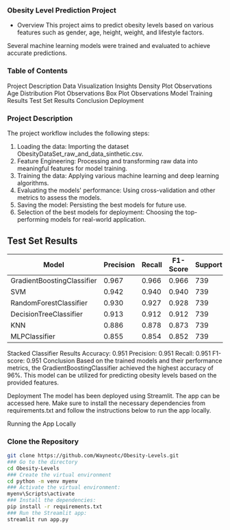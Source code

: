 ### Obesity Level Prediction Project
- Overview
This project aims to predict obesity levels based on various features such as gender, age, height, weight, and lifestyle factors.

Several machine learning models were trained and evaluated to achieve accurate predictions.

### Table of Contents
Project Description
Data Visualization Insights
Density Plot Observations
Age Distribution Plot Observations
Box Plot Observations
Model Training Results
Test Set Results
Conclusion
Deployment
### Project Description
The project workflow includes the following steps:

1. Loading the data: Importing the dataset ObesityDataSet_raw_and_data_sinthetic.csv.
2. Feature Engineering: Processing and transforming raw data into meaningful features for model training.
3. Training the data: Applying various machine learning and deep learning algorithms.
4. Evaluating the models' performance: Using cross-validation and other metrics to assess the models.
5. Saving the model: Persisting the best models for future use.
6. Selection of the best models for deployment: Choosing the top-performing models for real-world application.

## Test Set Results
| Model                       | Precision | Recall | F1-Score | Support | Accuracy |
|-----------------------------|-----------|--------|----------|---------|----------|
| GradientBoostingClassifier  | 0.967     | 0.966  | 0.966    | 739     | 0.966    |
| SVM                         | 0.942     | 0.940  | 0.940    | 739     | 0.940    |
| RandomForestClassifier      | 0.930     | 0.927  | 0.928    | 739     | 0.927    |
| DecisionTreeClassifier      | 0.913     | 0.912  | 0.912    | 739     | 0.912    |
| KNN                         | 0.886     | 0.878  | 0.873    | 739     | 0.878    |
| MLPClassifier               | 0.855     | 0.854  | 0.852    | 739     | 0.854    |

Stacked Classifier Results
Accuracy: 0.951
Precision: 0.951
Recall: 0.951
F1-score: 0.951
Conclusion
Based on the trained models and their performance metrics, the GradientBoostingClassifier achieved the highest accuracy of 96%. This model can be utilized for predicting obesity levels based on the provided features.

Deployment
The model has been deployed using Streamlit. The app can be accessed here. Make sure to install the necessary dependencies from requirements.txt and follow the instructions below to run the app locally.

Running the App Locally
### Clone the Repository
```sh
git clone https://github.com/Wayneotc/Obesity-Levels.git
### Go to the directory
cd Obesity-Levels
### Create the virtual environment
cd python -m venv myenv
### Activate the virtual environment:
myenv\Scripts\activate
### Install the dependencies:
pip install -r requirements.txt
### Run the Streamlit app:
streamlit run app.py
